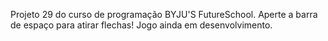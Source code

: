 Projeto 29 do curso de programação BYJU'S FutureSchool.
Aperte a barra de espaço para atirar flechas!
Jogo ainda em desenvolvimento.
